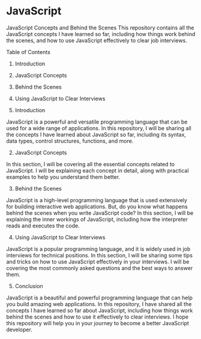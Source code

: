 # JavaScript

JavaScript Concepts and Behind the Scenes
This repository contains all the JavaScript concepts I have learned so far, including how things work behind the scenes, and how to use JavaScript effectively to clear job interviews.

Table of Contents
1. Introduction


2. JavaScript Concepts


3. Behind the Scenes


4. Using JavaScript to Clear Interviews

1. Introduction


JavaScript is a powerful and versatile programming language that can be used for a wide range of applications. In this repository, I will be sharing all the concepts I have learned about JavaScript so far, including its syntax, data types, control structures, functions, and more.

2. JavaScript Concepts


In this section, I will be covering all the essential concepts related to JavaScript. I will be explaining each concept in detail, along with practical examples to help you understand them better.

3. Behind the Scenes


JavaScript is a high-level programming language that is used extensively for building interactive web applications. But, do you know what happens behind the scenes when you write JavaScript code? In this section, I will be explaining the inner workings of JavaScript, including how the interpreter reads and executes the code.

4. Using JavaScript to Clear Interviews


JavaScript is a popular programming language, and it is widely used in job interviews for technical positions. In this section, I will be sharing some tips and tricks on how to use JavaScript effectively in your interviews. I will be covering the most commonly asked questions and the best ways to answer them.

5. Conclusion


JavaScript is a beautiful and powerful programming language that can help you build amazing web applications. In this repository, I have shared all the concepts I have learned so far about JavaScript, including how things work behind the scenes and how to use it effectively to clear interviews. I hope this repository will help you in your journey to become a better JavaScript developer.
